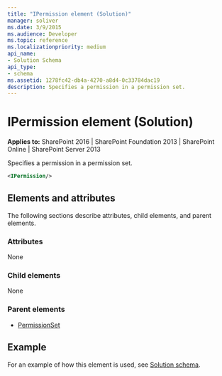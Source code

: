 ```yaml
---
title: "IPermission element (Solution)"
manager: soliver
ms.date: 3/9/2015
ms.audience: Developer
ms.topic: reference
ms.localizationpriority: medium
api_name:
- Solution Schema
api_type:
- schema
ms.assetid: 1278fc42-db4a-4270-a8d4-0c33784dac19
description: Specifies a permission in a permission set.
---
```


# IPermission element (Solution)

**Applies to:** SharePoint 2016 | SharePoint Foundation 2013 | SharePoint Online | SharePoint Server 2013

Specifies a permission in a permission set.

```XML
<IPermission/>
```

## Elements and attributes

The following sections describe attributes, child elements, and parent elements.

### Attributes

None

### Child elements

None

### Parent elements

- [PermissionSet](permissionset-element-solution.md)

## Example

For an example of how this element is used, see [Solution schema](solution-schema.md).
